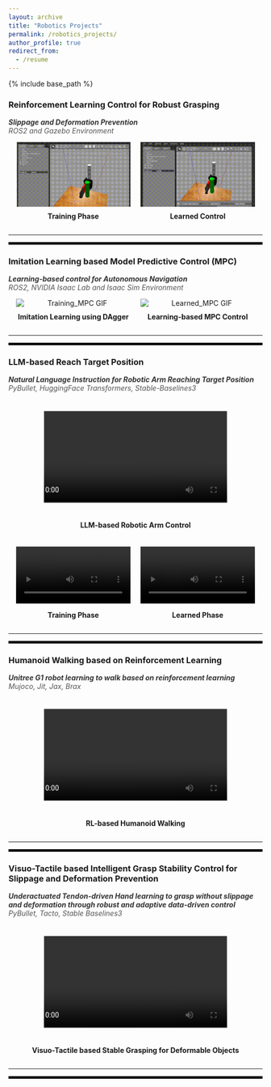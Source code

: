 ```yaml
---
layout: archive
title: "Robotics Projects"
permalink: /robotics_projects/
author_profile: true
redirect_from:
  - /resume
---
```


{% include base_path %}

<!-- ## Experience -->

### Reinforcement Learning Control for Robust Grasping 
<span style="font-style: italic; font-weight: bold; color: #333;">Slippage and Deformation Prevention</span>  
<span style="font-style: italic; color: #555;">ROS2 and Gazebo Environment</span>  

<div style="display: flex; justify-content: center; align-items: center; gap: 20px;">
  <div style="text-align: center; width: 45%;">
    <img src="/images/Training_cropped.gif" alt="Training GIF" style="width: 100%; display: block; margin: 0 auto;">
    <p style="text-align: center; font-weight: bold; margin-top: 10px;">Training Phase</p>
  </div>
  <div style="text-align: center; width: 45%;">
    <img src="/images/Learned_cropped.gif" alt="Learned GIF" style="width: 100%; display: block; margin: 0 auto;">
    <p style="text-align: center; font-weight: bold; margin-top: 10px;">Learned Control</p>
  </div>
</div>

---
<hr style="border: 2px solid black;">

### **Imitation Learning based Model Predictive Control (MPC)**  
<span style="font-style: italic; font-weight: bold; color: #333;">Learning-based control for Autonomous Navigation</span>  
<span style="font-style: italic; color: #555;">ROS2, NVIDIA Isaac Lab and Isaac Sim Environment</span>  

<div style="display: flex; justify-content: center; align-items: center; gap: 20px;">
  <div style="text-align: center; width: 45%;">
    <img src="/images/Training_Phase_MPC.gif" alt="Training_MPC GIF" style="width: 100%; display: block; margin: 0 auto;">
    <p style="text-align: center; font-weight: bold; margin-top: 10px;">Imitation Learning using DAgger</p>
  </div>
  <div style="text-align: center; width: 45%;">
    <img src="/images/Learned_MPC.gif" alt="Learned_MPC GIF" style="width: 100%; display: block; margin: 0 auto;">
    <p style="text-align: center; font-weight: bold; margin-top: 10px;">Learning-based MPC Control</p>
  </div>
</div>

---
<hr style="border: 2px solid black;">

### **LLM-based Reach Target Position**  
<span style="font-style: italic; font-weight: bold; color: #333;">Natural Language Instruction for Robotic Arm Reaching Target Position</span>  
<span style="font-style: italic; color: #555;">PyBullet, HuggingFace Transformers, Stable-Baselines3</span>  

<div style="display: flex; justify-content: center; align-items: center; gap: 20px;">
  <div style="text-align: center; width: 90%;">
    <video controls style="width: 100%; height: auto; object-fit: cover; clip-path: inset(10% 10% 10% 10%);">
      <source src="/images/LLM_based_User_language_input_RL.mp4" type="video/mp4">
      Your browser does not support the video tag.
    </video>
    <p style="text-align: center; font-weight: bold; margin-top: 10px;">LLM-based Robotic Arm Control</p>
  </div>
</div>

<div style="display: flex; justify-content: center; align-items: center; gap: 20px; margin-top: 20px;">
  <div style="text-align: center; width: 45%; overflow: hidden; position: relative;">
    <video controls style="width: 100%; height: auto; object-fit: cover; clip-path: inset(0% 0% 0% 0%);">
      <source src="/images/Initial_Training.mp4" type="video/mp4">
      Your browser does not support the video tag.
    </video>
    <p style="text-align: center; font-weight: bold; margin-top: 10px;">Training Phase</p>
  </div>
  <div style="text-align: center; width: 45%; overflow: hidden; position: relative;">
    <video controls style="width: 100%; height: auto; object-fit: cover; clip-path: inset(0% 0% 0% 0%);">
      <source src="/images/Mid_Training.mp4" type="video/mp4">
      Your browser does not support the video tag.
    </video>
    <p style="text-align: center; font-weight: bold; margin-top: 10px;">Learned Phase</p>
  </div>
</div>

---
<hr style="border: 2px solid black;">

### **Humanoid Walking based on Reinforcement Learning**  
<span style="font-style: italic; font-weight: bold; color: #333;">Unitree G1 robot learning to walk based on reinforcement learning</span>  
<span style="font-style: italic; color: #555;">Mujoco, Jit, Jax, Brax</span>  

<div style="display: flex; justify-content: center; align-items: center; gap: 20px;">
  <div style="text-align: center; width: 90%;">
    <video controls style="width: 100%; height: auto; object-fit: cover; clip-path: inset(10% 10% 10% 10%);">
      <source src="/images/Humanoid_Walking.mp4" type="video/mp4">
      Your browser does not support the video tag.
    </video>
    <p style="text-align: center; font-weight: bold; margin-top: 10px;">RL-based Humanoid Walking</p>
  </div>
</div>


---
<hr style="border: 2px solid black;">

### **Visuo-Tactile based Intelligent Grasp Stability Control for Slippage and Deformation Prevention**  
<span style="font-style: italic; font-weight: bold; color: #333;">Underactuated Tendon-driven Hand learning to grasp without slippage and deformation through robust and adaptive data-driven control</span>  
<span style="font-style: italic; color: #555;">PyBullet, Tacto, Stable Baselines3</span>  

<div style="display: flex; justify-content: center; align-items: center; gap: 20px;">
  <div style="text-align: center; width: 90%;">
    <video controls style="width: 100%; height: auto; object-fit: cover; clip-path: inset(10% 10% 10% 10%);">
      <source src="/images/Deformation_Prevetion_Cropped.mp4" type="video/mp4">
      Your browser does not support the video tag.
    </video>
    <p style="text-align: center; font-weight: bold; margin-top: 10px;">Visuo-Tactile based Stable Grasping for Deformable Objects</p>
  </div>
</div>


---
<hr style="border: 2px solid black;">